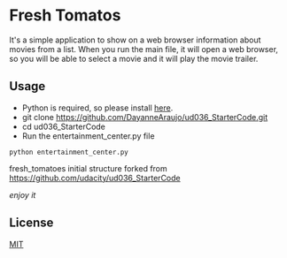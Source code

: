 # Fresh Tomatos

It's a simple application to show on a web browser information about movies from a list.
When you run the main file, it will open a web browser, so you will be able to select a
movie and it will play the movie trailer.

## Usage

* Python is required, so please install [here](https://www.python.org/downloads/).
* git clone https://github.com/DayanneAraujo/ud036_StarterCode.git
* cd ud036_StarterCode
* Run the entertainment_center.py file
```
python entertainment_center.py
```


fresh_tomatoes initial structure forked from https://github.com/udacity/ud036_StarterCode


_enjoy it_

License
----

[MIT](https://opensource.org/licenses/MIT)
